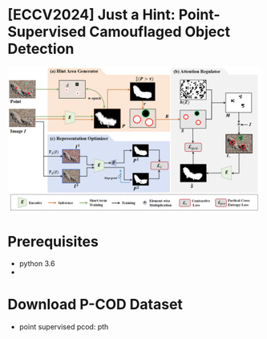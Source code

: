 # [ECCV2024] Just a Hint: Point-Supervised Camouflaged Object Detection


![Framework](figure/Framework.png)


# Prerequisites
- python 3.6
-

# Download P-COD Dataset

- point supervised pcod: pth

